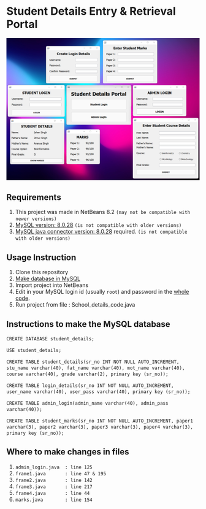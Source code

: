 # Student Details Entry & Retrieval Portal

![cover_img](https://github.com/ShalmonAnandas/school_details_proj/blob/main/school_details_code/complete_frames.png)

## Requirements
1. This project was made in NetBeans 8.2 ```(may not be compatible with newer versions)```
2. [MySQL version: 8.0.28](https://dev.mysql.com/downloads/file/?id=510039) ```(is not compatible with older versions)```
3. [MySQL java connector version: 8.0.28](https://dev.mysql.com/downloads/file/?id=509728) required. ```(is not compatible with older versions)```

## Usage Instruction
1. Clone this repository
2. [Make database in MySQL](#instructions-to-make-the-mysql-database)
3. Import project into NetBeans
4. Edit in your MySQL login id (usually ```root```) and password in the [whole code](#where-to-make-changes-in-files).
4. Run project from file : School_details_code.java

## Instructions to make the MySQL database
```
CREATE DATABASE student_details;
```
```
USE student_details;
```
```
CREATE TABLE student_details(sr_no INT NOT NULL AUTO_INCREMENT, stu_name varchar(40), fat_name varchar(40), mot_name varchar(40), course varchar(40), grade varchar(2), primary key (sr_no));
```
```
CREATE TABLE login_details(sr_no INT NOT NULL AUTO_INCREMENT, user_name varchar(40), user_pass varchar(40), primary key (sr_no));
```
```
CREATE TABLE admin_login(admin_name varchar(40), admin_pass varchar(40));
```
```
CREATE TABLE student_marks(sr_no INT NOT NULL AUTO_INCREMENT, paper1 varchar(3), paper2 varchar(3), paper3 varchar(3), paper4 varchar(3), primary key (sr_no));
```

## Where to make changes in files
1. ```admin_login.java  : line 125```
2. ```frame1.java       : line 47 & 195```
3. ```frame2.java       : line 142```
4. ```frame3.java       : line 217```
5. ```frame4.java       : line 44```
6. ```marks.java        : line 154```
